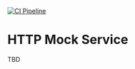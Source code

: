 [![CI Pipeline](https://github.com/dominikcebula/http-mock-service/actions/workflows/go.yml/badge.svg)](https://github.com/dominikcebula/http-mock-service/actions/workflows/go.yml)

# HTTP Mock Service

TBD
